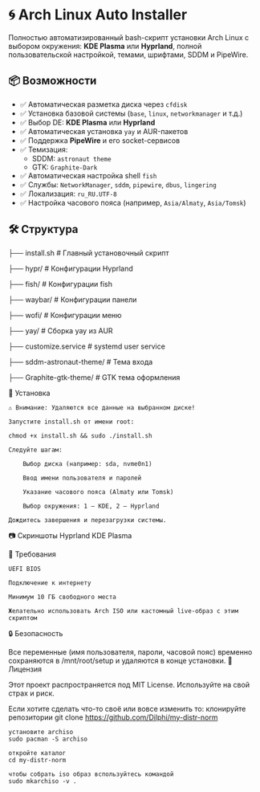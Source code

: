# 🌀 Arch Linux Auto Installer

Полностью автоматизированный bash-скрипт установки Arch Linux с выбором окружения: **KDE Plasma** или **Hyprland**, полной пользовательской настройкой, темами, шрифтами, SDDM и PipeWire.

## 📦 Возможности

- ✅ Автоматическая разметка диска через `cfdisk`
- ✅ Установка базовой системы (`base`, `linux`, `networkmanager` и т.д.)
- ✅ Выбор DE: **KDE Plasma** или **Hyprland**
- ✅ Автоматическая установка `yay` и AUR-пакетов
- ✅ Поддержка **PipeWire** и его socket-сервисов
- ✅ Темизация:
  - SDDM: `astronaut theme`
  - GTK: `Graphite-Dark`
- ✅ Автоматическая настройка shell `fish`
- ✅ Службы: `NetworkManager`, `sddm`, `pipewire`, `dbus`, `lingering`
- ✅ Локализация: `ru_RU.UTF-8`
- ✅ Настройка часового пояса (например, `Asia/Almaty`, `Asia/Tomsk`)

## 🛠 Структура


├── install.sh                 # Главный установочный скрипт

├── hypr/                     # Конфигурации Hyprland

├── fish/                     # Конфигурации fish

├── waybar/                   # Конфигурации панели

├── wofi/                     # Конфигурации меню

├── yay/                      # Сборка yay из AUR

├── customize.service         # systemd user service

├── sddm-astronaut-theme/     # Тема входа

├── Graphite-gtk-theme/       # GTK тема оформления

🚀 Установка

    ⚠️ Внимание: Удаляются все данные на выбранном диске!

    Запустите install.sh от имени root:

    chmod +x install.sh && sudo ./install.sh

    Следуйте шагам:

        Выбор диска (например: sda, nvme0n1)

        Ввод имени пользователя и паролей

        Указание часового пояса (Almaty или Tomsk)

        Выбор окружения: 1 — KDE, 2 — Hyprland

    Дождитесь завершения и перезагрузки системы.

📷 Скриншоты
Hyprland	KDE Plasma

🧠 Требования

    UEFI BIOS

    Подключение к интернету

    Минимум 10 ГБ свободного места

    Желательно использовать Arch ISO или кастомный live-образ с этим скриптом

🔒 Безопасность

Все переменные (имя пользователя, пароли, часовой пояс) временно сохраняются в /mnt/root/setup и удаляются в конце установки.
📜 Лицензия

Этот проект распространяется под MIT License. Используйте на свой страх и риск.


Если хотите сделать что-то своё или вовсе изменить то:
    клонируйте репозитории
    git clone https://github.com/Dilphi/my-distr-norm

    установите archiso
    sudo pacman -S archiso

    откройте каталог
    cd my-distr-norm

    чтобы собрать iso образ вспользуйтесь командой
    sudo mkarchiso -v .
